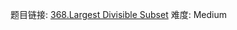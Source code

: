 题目链接: [368.Largest Divisible Subset][1]
难度: Medium

[1]: https://leetcode.com/problems/largest-divisible-subset
